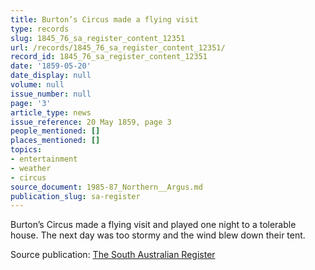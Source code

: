 ```yaml
---
title: Burton’s Circus made a flying visit
type: records
slug: 1845_76_sa_register_content_12351
url: /records/1845_76_sa_register_content_12351/
record_id: 1845_76_sa_register_content_12351
date: '1859-05-20'
date_display: null
volume: null
issue_number: null
page: '3'
article_type: news
issue_reference: 20 May 1859, page 3
people_mentioned: []
places_mentioned: []
topics:
- entertainment
- weather
- circus
source_document: 1985-87_Northern__Argus.md
publication_slug: sa-register
---
```


Burton’s Circus made a flying visit and played one night to a tolerable house.  The next day was too stormy and the wind blew down their tent.

Source publication: [The South Australian Register](/publications/sa-register/)

